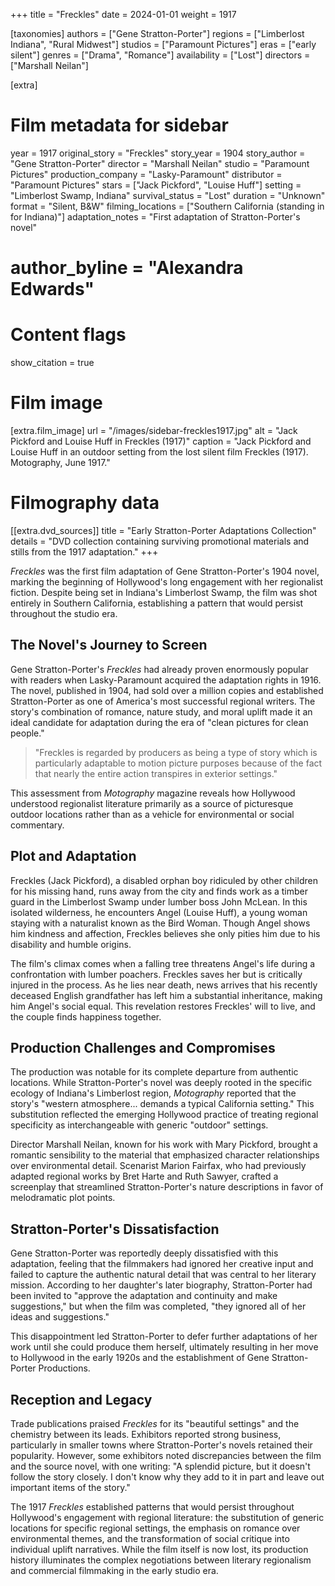 +++
title = "Freckles"
date = 2024-01-01
weight = 1917

[taxonomies]
authors = ["Gene Stratton-Porter"]
regions = ["Limberlost Indiana", "Rural Midwest"]
studios = ["Paramount Pictures"]
eras = ["early silent"]
genres = ["Drama", "Romance"]
availability = ["Lost"]
directors = ["Marshall Neilan"]

[extra]
# Film metadata for sidebar
year = 1917
original_story = "Freckles"
story_year = 1904
story_author = "Gene Stratton-Porter"
director = "Marshall Neilan"
studio = "Paramount Pictures"
production_company = "Lasky-Paramount"
distributor = "Paramount Pictures"
stars = ["Jack Pickford", "Louise Huff"]
setting = "Limberlost Swamp, Indiana"
survival_status = "Lost"
duration = "Unknown"
format = "Silent, B&W"
filming_locations = ["Southern California (standing in for Indiana)"]
adaptation_notes = "First adaptation of Stratton-Porter's novel"
# author_byline = "Alexandra Edwards"

# Content flags
show_citation = true

# Film image
[extra.film_image]
url = "/images/sidebar-freckles1917.jpg"
alt = "Jack Pickford and Louise Huff in Freckles (1917)"
caption = "Jack Pickford and Louise Huff in an outdoor setting from the lost silent film Freckles (1917). Motography, June 1917."

# Filmography data

[[extra.dvd_sources]]
title = "Early Stratton-Porter Adaptations Collection"
details = "DVD collection containing surviving promotional materials and stills from the 1917 adaptation."
+++

*Freckles* was the first film adaptation of Gene Stratton-Porter's 1904 novel, marking the beginning of Hollywood's long engagement with her regionalist fiction. Despite being set in Indiana's Limberlost Swamp, the film was shot entirely in Southern California, establishing a pattern that would persist throughout the studio era.

## The Novel's Journey to Screen

Gene Stratton-Porter's *Freckles* had already proven enormously popular with readers when Lasky-Paramount acquired the adaptation rights in 1916. The novel, published in 1904, had sold over a million copies and established Stratton-Porter as one of America's most successful regional writers. The story's combination of romance, nature study, and moral uplift made it an ideal candidate for adaptation during the era of "clean pictures for clean people."

> "Freckles is regarded by producers as being a type of story which is particularly adaptable to motion picture purposes because of the fact that nearly the entire action transpires in exterior settings."

This assessment from *Motography* magazine reveals how Hollywood understood regionalist literature primarily as a source of picturesque outdoor locations rather than as a vehicle for environmental or social commentary.

## Plot and Adaptation

Freckles (Jack Pickford), a disabled orphan boy ridiculed by other children for his missing hand, runs away from the city and finds work as a timber guard in the Limberlost Swamp under lumber boss John McLean. In this isolated wilderness, he encounters Angel (Louise Huff), a young woman staying with a naturalist known as the Bird Woman. Though Angel shows him kindness and affection, Freckles believes she only pities him due to his disability and humble origins.

The film's climax comes when a falling tree threatens Angel's life during a confrontation with lumber poachers. Freckles saves her but is critically injured in the process. As he lies near death, news arrives that his recently deceased English grandfather has left him a substantial inheritance, making him Angel's social equal. This revelation restores Freckles' will to live, and the couple finds happiness together.

## Production Challenges and Compromises

The production was notable for its complete departure from authentic locations. While Stratton-Porter's novel was deeply rooted in the specific ecology of Indiana's Limberlost region, *Motography* reported that the story's "western atmosphere... demands a typical California setting." This substitution reflected the emerging Hollywood practice of treating regional specificity as interchangeable with generic "outdoor" settings.

Director Marshall Neilan, known for his work with Mary Pickford, brought a romantic sensibility to the material that emphasized character relationships over environmental detail. Scenarist Marion Fairfax, who had previously adapted regional works by Bret Harte and Ruth Sawyer, crafted a screenplay that streamlined Stratton-Porter's nature descriptions in favor of melodramatic plot points.

## Stratton-Porter's Dissatisfaction

Gene Stratton-Porter was reportedly deeply dissatisfied with this adaptation, feeling that the filmmakers had ignored her creative input and failed to capture the authentic natural detail that was central to her literary mission. According to her daughter's later biography, Stratton-Porter had been invited to "approve the adaptation and continuity and make suggestions," but when the film was completed, "they ignored all of her ideas and suggestions."

This disappointment led Stratton-Porter to defer further adaptations of her work until she could produce them herself, ultimately resulting in her move to Hollywood in the early 1920s and the establishment of Gene Stratton-Porter Productions.

## Reception and Legacy

Trade publications praised *Freckles* for its "beautiful settings" and the chemistry between its leads. Exhibitors reported strong business, particularly in smaller towns where Stratton-Porter's novels retained their popularity. However, some exhibitors noted discrepancies between the film and the source novel, with one writing: "A splendid picture, but it doesn't follow the story closely. I don't know why they add to it in part and leave out important items of the story."

The 1917 *Freckles* established patterns that would persist throughout Hollywood's engagement with regional literature: the substitution of generic locations for specific regional settings, the emphasis on romance over environmental themes, and the transformation of social critique into individual uplift narratives. While the film itself is now lost, its production history illuminates the complex negotiations between literary regionalism and commercial filmmaking in the early studio era.
